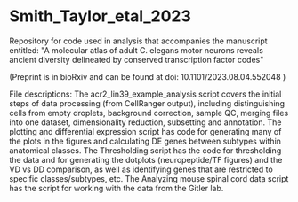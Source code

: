# Smith_Taylor_etal_2023
Repository for code used in analysis that accompanies the manuscript entitled: "A molecular atlas of adult C. elegans motor neurons reveals ancient diversity delineated by conserved transcription factor codes"

(Preprint is in bioRxiv and can be found at doi: 10.1101/2023.08.04.552048 )

File descriptions:
The acr2_lin39_example_analysis script covers the initial steps of data processing (from CellRanger output), including distinguishing cells from empty droplets, background correction, sample QC, merging files into one dataset, dimensionality reduction, subsetting and annotation.
The plotting and differential expression script has code for generating many of the plots in the figures and calculating DE genes between subtypes within anatomical classes.
The Thresholding script has the code for thresholding the data and for generating the dotplots (neuropeptide/TF figures) and the VD vs DD comparison, as well as identifying genes that are restricted to specific classes/subtypes, etc.
The Analyzing mouse spinal cord data script has the script for working with the data from the Gitler lab.
